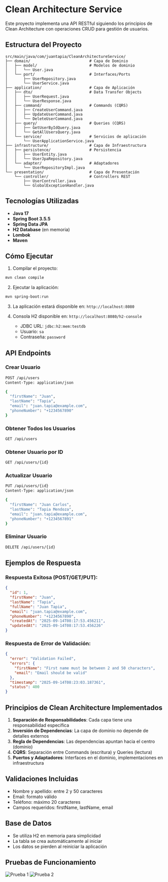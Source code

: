 # Clean Architecture Service

Este proyecto implementa una API RESTful siguiendo los principios de Clean Architecture con operaciones CRUD para gestión de usuarios.

## Estructura del Proyecto

```
src/main/java/com/juantapia/CleanArchitectureService/
├── domain/                          # Capa de Dominio
│   ├── model/                       # Modelos de dominio
│   │   └── User.java
│   └── port/                        # Interfaces/Ports
│       ├── UserRepository.java
│       └── UserService.java
├── application/                     # Capa de Aplicación
│   ├── dto/                         # Data Transfer Objects
│   │   ├── UserRequest.java
│   │   └── UserResponse.java
│   ├── command/                     # Commands (CQRS)
│   │   ├── CreateUserCommand.java
│   │   ├── UpdateUserCommand.java
│   │   └── DeleteUserCommand.java
│   ├── query/                       # Queries (CQRS)
│   │   ├── GetUserByIdQuery.java
│   │   └── GetAllUsersQuery.java
│   └── service/                     # Servicios de aplicación
│       └── UserApplicationService.java
├── infrastructure/                  # Capa de Infraestructura
│   ├── persistence/                 # Persistencia
│   │   ├── UserEntity.java
│   │   └── UserJpaRepository.java
│   └── adapter/                     # Adaptadores
│       └── UserRepositoryImpl.java
└── presentation/                    # Capa de Presentación
    └── controller/                  # Controllers REST
        ├── UserController.java
        └── GlobalExceptionHandler.java
```

## Tecnologías Utilizadas

- **Java 17**
- **Spring Boot 3.5.5**
- **Spring Data JPA**
- **H2 Database** (en memoria)
- **Lombok**
- **Maven**

## Cómo Ejecutar

1. Compilar el proyecto:
```bash
mvn clean compile
```

2. Ejecutar la aplicación:
```bash
mvn spring-boot:run
```

3. La aplicación estará disponible en: `http://localhost:8080`

4. Consola H2 disponible en: `http://localhost:8080/h2-console`
   - JDBC URL: `jdbc:h2:mem:testdb`
   - Usuario: `sa`
   - Contraseña: `password`

## API Endpoints

### Crear Usuario
```bash
POST /api/users
Content-Type: application/json

{
  "firstName": "Juan",
  "lastName": "Tapia",
  "email": "juan.tapia@example.com",
  "phoneNumber": "+1234567890"
}
```

### Obtener Todos los Usuarios
```bash
GET /api/users
```

### Obtener Usuario por ID
```bash
GET /api/users/{id}
```

### Actualizar Usuario
```bash
PUT /api/users/{id}
Content-Type: application/json

{
  "firstName": "Juan Carlos",
  "lastName": "Tapia Mendoza",
  "email": "juan.tapia@example.com",
  "phoneNumber": "+1234567891"
}
```

### Eliminar Usuario
```bash
DELETE /api/users/{id}
```

## Ejemplos de Respuesta

### Respuesta Exitosa (POST/GET/PUT):
```json
{
  "id": 1,
  "firstName": "Juan",
  "lastName": "Tapia",
  "fullName": "Juan Tapia",
  "email": "juan.tapia@example.com",
  "phoneNumber": "+1234567890",
  "createdAt": "2025-09-14T08:17:53.456211",
  "updatedAt": "2025-09-14T08:17:53.456226"
}
```

### Respuesta de Error de Validación:
```json
{
  "error": "Validation Failed",
  "errors": {
    "firstName": "First name must be between 2 and 50 characters",
    "email": "Email should be valid"
  },
  "timestamp": "2025-09-14T08:23:03.187361",
  "status": 400
}
```

## Principios de Clean Architecture Implementados

1. **Separación de Responsabilidades**: Cada capa tiene una responsabilidad específica
2. **Inversión de Dependencias**: La capa de dominio no depende de detalles externos
3. **Regla de Dependencias**: Las dependencias apuntan hacia el centro (dominio)
4. **CQRS**: Separación entre Commands (escritura) y Queries (lectura)
5. **Puertos y Adaptadores**: Interfaces en el dominio, implementaciones en infraestructura

## Validaciones Incluidas

- Nombre y apellido: entre 2 y 50 caracteres
- Email: formato válido
- Teléfono: máximo 20 caracteres
- Campos requeridos: firstName, lastName, email

## Base de Datos

- Se utiliza H2 en memoria para simplicidad
- La tabla se crea automáticamente al iniciar
- Los datos se pierden al reiniciar la aplicación

## Pruebas de Funcionamiento

![Prueba 1](src/main/resources/images/Screenshot%202025-09-14%20at%208.42.32%20AM.png)
![Prueba 2](src/main/resources/images/Screenshot%202025-09-14%20at%208.43.35%20AM.png)